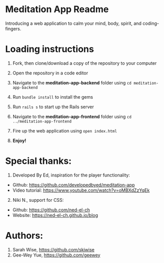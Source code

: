 # Meditation App Readme

Introducing a web application to calm your mind, body, spirit, and coding-fingers.

# Loading instructions

1. Fork, then clone/download a copy of the repository to your computer

2. Open the repository in a code editor

3. Navigate to the **meditation-app-backend** folder using `cd meditation-app-backend`

4. Run `bundle install` to install the gems

5. Run `rails s` to start up the Rails server

6. Navigate to the **meditation-app-frontend** folder using `cd ../meditation-app-frontend`

7. Fire up the web application using `open index.html`

8. **Enjoy!**

# Special thanks:

1. Developed By Ed, inspiration for the player functionality:

- Github: https://github.com/developedbyed/meditation-app
- Video tutorial: https://www.youtube.com/watch?v=oMBXdZzYqEk

2. Niki N., support for CSS:

- Github: https://github.com/ned-el-ch
- Website: https://ned-el-ch.github.io/blog

# Authors:

1. Sarah Wise, https://github.com/skjwise
2. Gee-Wey Yue, https://github.com/geewey
